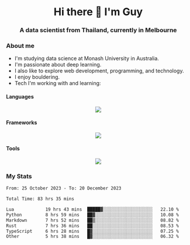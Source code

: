<h1 align="center">Hi there 👋 I'm Guy</h1>
<h3 align="center">A data scientist from Thailand, currently in Melbourne</h3>

### About me

- I'm studying data science at Monash University in Australia.
- I'm passionate about deep learning.
- I also like to explore web development, programming, and technology.
- I enjoy bouldering.
- Tech I'm working with and learning:

#### Languages

<div align="center">
    <img src="https://skillicons.dev/icons?i=py,ts,js,html,css,rust" />
</div>

#### Frameworks

<div align="center">
    <img src="https://skillicons.dev/icons?i=pytorch,tensorflow,fastapi,react" /><br>
</div>

#### Tools

<div align="center">
    <img src="https://skillicons.dev/icons?i=postgres,redis,docker" /><br>
</div>

### My Stats

<!--START_SECTION:waka-->

```txt
From: 25 October 2023 - To: 20 December 2023

Total Time: 83 hrs 35 mins

Lua            19 hrs 43 mins  █████▓░░░░░░░░░░░░░░░░░░░   22.10 %
Python         8 hrs 59 mins   ██▓░░░░░░░░░░░░░░░░░░░░░░   10.08 %
Markdown       7 hrs 52 mins   ██▒░░░░░░░░░░░░░░░░░░░░░░   08.82 %
Rust           7 hrs 36 mins   ██░░░░░░░░░░░░░░░░░░░░░░░   08.53 %
TypeScript     6 hrs 28 mins   █▓░░░░░░░░░░░░░░░░░░░░░░░   07.25 %
Other          5 hrs 38 mins   █▓░░░░░░░░░░░░░░░░░░░░░░░   06.32 %
```

<!--END_SECTION:waka-->
